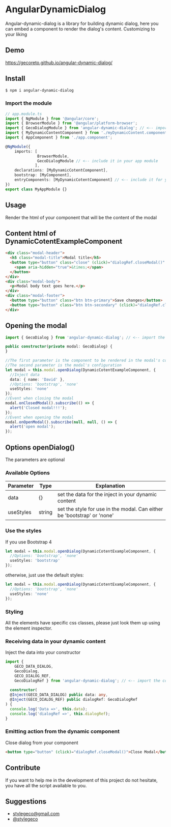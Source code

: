 # AngularDynamicDialog

Angular-dynamic-dialog is a library for building dynamic dialog, here you can embed a component to render the dialog's content. Customizing to your liking

## Demo

https://gecoreto.github.io/angular-dynamic-dialog/

## Install
```bash
$ npm i angular-dynamic-dialog
```

### Import the module
```TypeScript
// app.module.ts
import { NgModule } from '@angular/core';
import { BrowserModule } from '@angular/platform-browser';
import { GecoDialogModule } from 'angular-dynamic-dialog'; // <-- import the module
import { MyDynamicContentComponent } from './myDynamicContent.component';
import { AppComponent } from './app.component';

@NgModule({
    imports: [
              BrowserModule,
              GecoDialogModule // <-- include it in your app module
             ],
    declarations: [MyDynamicCotentComponent],  
    bootstrap: [MyComponent],
    entryComponents: [MyDynamicCotentComponent] // <-- include it for your dynamic content
})
export class MyAppModule {}
```

## Usage

Render the html of your component that will be the content of the modal

## Content html of DynamicCotentExampleComponent
```Html
<div class="modal-header">
  <h5 class="modal-title">Modal title</h5>
  <button type="button" class="close" (click)="dialogRef.closeModal()" aria-label="Close">
    <span aria-hidden="true">&times;</span>
  </button>
</div>
<div class="modal-body">
  <p>Modal body text goes here.</p>
</div>
<div class="modal-footer">
  <button type="button" class="btn btn-primary">Save changes</button>
  <button type="button" class="btn btn-secondary" (click)="dialogRef.closeModal()">Close</button>
</div>
```

## Opening the modal

```TypeScript
import { GecoDialog } from 'angular-dynamic-dialog'; // <-- import the dynamic dialog

public constructor(private modal: GecoDialog) {
}

//The first parameter is the component to be rendered in the modal's content
//The second parameter is the modal's configuration
let modal = this.modal.openDialog(DynamicCotentExampleComponent, {
  //Inject data
  data: { name: 'David' },
  //Options: 'bootstrap', 'none'
  useStyles: 'none' 
});
//Event when closing the modal
modal.onClosedModal().subscribe(() => {
  alert('Closed modal!!!');
});
//Event when opening the modal
modal.onOpenModal().subscribe(null, null, () => {
  alert('open modal');
});
```

## Options openDialog()
The parameters are optional
### Available Options
|Parameter   	| Type | Explanation | 
|---	       |---	  |---	|
| data   	    | {}   | set the data for the inject in your dynamic content |
| useStyles | string | set the style for use in the modal. Can either be 'bootstrap' or 'none' |

### Use the styles

If you use Bootstrap 4
```TypeScript
let modal = this.modal.openDialog(DynamicCotentExampleComponent, {
  //Options: 'bootstrap', 'none'
  useStyles: 'bootstrap' 
});
```

otherwise, just use the default styles:
```TypeScript
let modal = this.modal.openDialog(DynamicCotentExampleComponent, {
  //Options: 'bootstrap', 'none'
  useStyles: 'none' 
});
```

### Styling
All the elements have specific css classes, please just look them up using the element inspector.


### Receiving data in your dynamic content
Inject the data into your constructor
```TypeScript
import { 
    GECO_DATA_DIALOG, 
    GecoDialog, 
    GECO_DIALOG_REF, 
    GecoDialogRef } from 'angular-dynamic-dialog'; // <-- import the components
    
  constructor(
  @Inject(GECO_DATA_DIALOG) public data: any,
  @Inject(GECO_DIALOG_REF) public dialogRef: GecoDialogRef
) { 
  console.log('Data =>', this.data);
  console.log('dialogRef =>', this.dialogRef);
}
```

### Emitting action from the dynamic component
Close dialog from your component
```Html
<button type="button" (click)="dialogRef.closeModal()">Close Modal</button>
```

## Contribute

If you want to help me in the development of this project do not hesitate, you have all the script available to you.

## Suggestions

- [stylegeco@gmail.com](stylegeco@gmail.com)
- [@stylegeco](https://twitter.com/stylegeco)